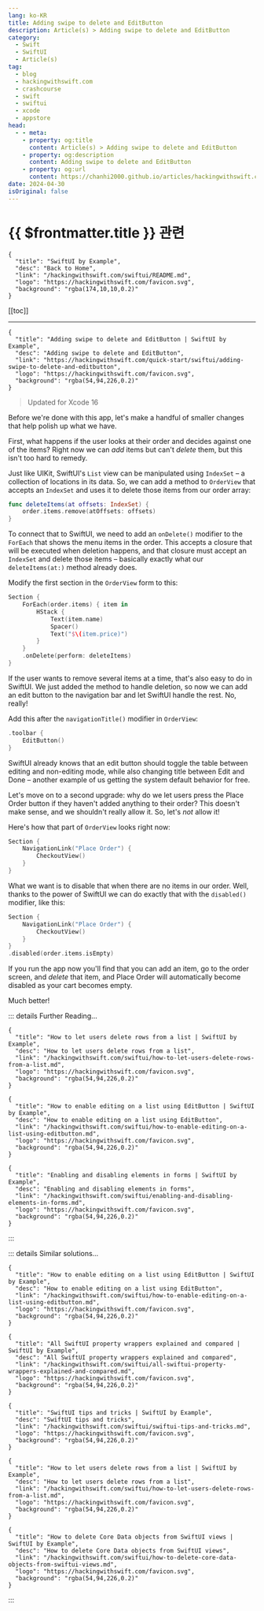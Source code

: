```yaml
---
lang: ko-KR
title: Adding swipe to delete and EditButton
description: Article(s) > Adding swipe to delete and EditButton
category:
  - Swift
  - SwiftUI
  - Article(s)
tag: 
  - blog
  - hackingwithswift.com
  - crashcourse
  - swift
  - swiftui
  - xcode
  - appstore
head:
  - - meta:
    - property: og:title
      content: Article(s) > Adding swipe to delete and EditButton
    - property: og:description
      content: Adding swipe to delete and EditButton
    - property: og:url
      content: https://chanhi2000.github.io/articles/hackingwithswift.com/swiftui/adding-swipe-to-delete-and-editbutton.html
date: 2024-04-30
isOriginal: false
---
```


# {{ $frontmatter.title }} 관련

```component VPCard
{
  "title": "SwiftUI by Example",
  "desc": "Back to Home",
  "link": "/hackingwithswift.com/swiftui/README.md",
  "logo": "https://hackingwithswift.com/favicon.svg",
  "background": "rgba(174,10,10,0.2)"
}
```

[[toc]]

---

```component VPCard
{
  "title": "Adding swipe to delete and EditButton | SwiftUI by Example",
  "desc": "Adding swipe to delete and EditButton",
  "link": "https://hackingwithswift.com/quick-start/swiftui/adding-swipe-to-delete-and-editbutton",
  "logo": "https://hackingwithswift.com/favicon.svg",
  "background": "rgba(54,94,226,0.2)"
}
```

> Updated for Xcode 16

Before we're done with this app, let's make a handful of smaller changes that help polish up what we have.

First, what happens if the user looks at their order and decides against one of the items? Right now we can _add_ items but can't _delete_ them, but this isn't too hard to remedy.

Just like UIKit, SwiftUI's `List` view can be manipulated using `IndexSet` – a collection of locations in its data. So, we can add a method to `OrderView` that accepts an `IndexSet` and uses it to delete those items from our order array:

```swift
func deleteItems(at offsets: IndexSet) {
    order.items.remove(atOffsets: offsets)
}
```

To connect that to SwiftUI, we need to add an `onDelete()` modifier to the `ForEach` that shows the menu items in the order. This accepts a closure that will be executed when deletion happens, and that closure must accept an `IndexSet` and delete those items – basically exactly what our `deleteItems(at:)` method already does.

Modify the first section in the `OrderView` form to this:

```swift
Section {
    ForEach(order.items) { item in
        HStack {
            Text(item.name)
            Spacer()
            Text("$\(item.price)")
        }
    }
    .onDelete(perform: deleteItems)
}
```

If the user wants to remove several items at a time, that's also easy to do in SwiftUI. We just added the method to handle deletion, so now we can add an edit button to the navigation bar and let SwiftUI handle the rest. No, really!

Add this after the `navigationTitle()` modifier in `OrderView`:

```swift
.toolbar {
    EditButton()
}
```

SwiftUI already knows that an edit button should toggle the table between editing and non-editing mode, while also changing title between Edit and Done – another example of us getting the system default behavior for free.

Let's move on to a second upgrade: why do we let users press the Place Order button if they haven't added anything to their order? This doesn't make sense, and we shouldn't really allow it. So, let's _not_ allow it!

Here's how that part of `OrderView` looks right now:

```swift
Section {
    NavigationLink("Place Order") {
        CheckoutView()
    }
}
```

What we want is to disable that when there are no items in our order. Well, thanks to the power of SwiftUI we can do exactly that with the `disabled()` modifier, like this:

```swift
Section {
    NavigationLink("Place Order") {
        CheckoutView()
    }
}
.disabled(order.items.isEmpty)
```

If you run the app now you'll find that you can add an item, go to the order screen, and _delete_ that item, and Place Order will automatically become disabled as your cart becomes empty.

Much better!

::: details Further Reading…

```component VPCard
{
  "title": "How to let users delete rows from a list | SwiftUI by Example",
  "desc": "How to let users delete rows from a list",
  "link": "/hackingwithswift.com/swiftui/how-to-let-users-delete-rows-from-a-list.md",
  "logo": "https://hackingwithswift.com/favicon.svg",
  "background": "rgba(54,94,226,0.2)"
}
```

```component VPCard
{
  "title": "How to enable editing on a list using EditButton | SwiftUI by Example",
  "desc": "How to enable editing on a list using EditButton",
  "link": "/hackingwithswift.com/swiftui/how-to-enable-editing-on-a-list-using-editbutton.md",
  "logo": "https://hackingwithswift.com/favicon.svg",
  "background": "rgba(54,94,226,0.2)"
}
```

```component VPCard
{
  "title": "Enabling and disabling elements in forms | SwiftUI by Example",
  "desc": "Enabling and disabling elements in forms",
  "link": "/hackingwithswift.com/swiftui/enabling-and-disabling-elements-in-forms.md",
  "logo": "https://hackingwithswift.com/favicon.svg",
  "background": "rgba(54,94,226,0.2)"
}
```

:::

::: details Similar solutions…

```component VPCard
{
  "title": "How to enable editing on a list using EditButton | SwiftUI by Example",
  "desc": "How to enable editing on a list using EditButton",
  "link": "/hackingwithswift.com/swiftui/how-to-enable-editing-on-a-list-using-editbutton.md",
  "logo": "https://hackingwithswift.com/favicon.svg",
  "background": "rgba(54,94,226,0.2)"
}
```

```component VPCard
{
  "title": "All SwiftUI property wrappers explained and compared | SwiftUI by Example",
  "desc": "All SwiftUI property wrappers explained and compared",
  "link": "/hackingwithswift.com/swiftui/all-swiftui-property-wrappers-explained-and-compared.md",
  "logo": "https://hackingwithswift.com/favicon.svg",
  "background": "rgba(54,94,226,0.2)"
}
```

```component VPCard
{
  "title": "SwiftUI tips and tricks | SwiftUI by Example",
  "desc": "SwiftUI tips and tricks",
  "link": "/hackingwithswift.com/swiftui/swiftui-tips-and-tricks.md",
  "logo": "https://hackingwithswift.com/favicon.svg",
  "background": "rgba(54,94,226,0.2)"
}
```

```component VPCard
{
  "title": "How to let users delete rows from a list | SwiftUI by Example",
  "desc": "How to let users delete rows from a list",
  "link": "/hackingwithswift.com/swiftui/how-to-let-users-delete-rows-from-a-list.md",
  "logo": "https://hackingwithswift.com/favicon.svg",
  "background": "rgba(54,94,226,0.2)"
}
```

```component VPCard
{
  "title": "How to delete Core Data objects from SwiftUI views | SwiftUI by Example",
  "desc": "How to delete Core Data objects from SwiftUI views",
  "link": "/hackingwithswift.com/swiftui/how-to-delete-core-data-objects-from-swiftui-views.md",
  "logo": "https://hackingwithswift.com/favicon.svg",
  "background": "rgba(54,94,226,0.2)"
}
```

:::

